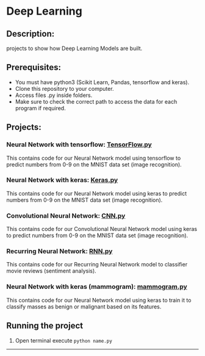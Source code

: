 # Deep Learning

## Description: 
projects to show how Deep Learning Models are built.

## Prerequisites:
- You must have python3 (Scikit Learn, Pandas, tensorflow and keras).
- Clone this repository to your computer.
- Access files .py inside folders.
- Make sure to check the correct path to access the data for each program if required.

## Projects:

### Neural Network with tensorflow: [TensorFlow.py](https://github.com/markikojr/DataScience/blob/master/deep_learning/TensorFlow.py)  
This contains code for our Neural Network model using tensorflow to predict numbers from 0-9 on the MNIST data set (image recognition).

### Neural Network with keras: [Keras.py](https://github.com/markikojr/DataScience/blob/master/deep_learning/Keras.py)  
This contains code for our Neural Network model using keras to predict numbers from 0-9 on the MNIST data set (image recognition).

### Convolutional Neural Network: [CNN.py](https://github.com/markikojr/DataScience/blob/master/deep_learning/CNN.py) 
This contains code for our Convolutional Neural Network model using keras to predict numbers from 0-9 on the MNIST data set (image recognition).

### Recurring Neural Network: [RNN.py](https://github.com/markikojr/DataScience/blob/master/deep_learning/RNN.py) 
This contains code for our Recurring Neural Network model to classifier movie reviews (sentiment analysis).

### Neural Network with keras (mammogram): [mammogram.py](https://github.com/markikojr/DataScience/blob/master/deep_learning/mammogram.py)  
This contains code for our Neural Network model using keras to train it to classify masses as benign or malignant based on its features.


## Running the project
1) Open terminal execute `python name.py`

----------------------------
